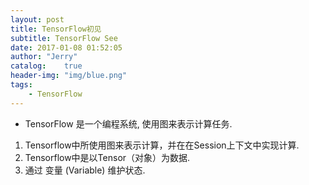 ```yaml
---
layout: post
title: TensorFlow初见
subtitle: TensorFlow See
date: 2017-01-08 01:52:05
author: "Jerry"
catalog:    true
header-img: "img/blue.png"
tags:
    - TensorFlow
---
```


- TensorFlow 是一个编程系统, 使用图来表示计算任务.

1. Tensorflow中所使用图来表示计算，并在在Session上下文中实现计算.
2. Tensorflow中是以Tensor（对象）为数据.
3. 通过 变量 (Variable) 维护状态.


